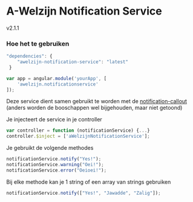# A-Welzijn Notification Service

v2.1.1

### Hoe het te gebruiken

```javascript
"dependencies": {
	"awelzijn-notification-service": "latest"
 }
```
```javascript
var app = angular.module('yourApp', [
	'awelzijn.notificationservice'
]);
```

Deze service dient samen gebruikt te worden met de [notification-callout](https://github.com/A-welzijn/notification-callout) (anders worden de booschappen wel bijgehouden, maar niet getoond)

Je injecteert de service in je controller
```javascript
var controller = function (notificationService) {...}
controller.$inject = ['aWelzijnNotificationService'];
```
Je gebruikt de volgende methodes
```javascript
notificationService.notify("Yes!");
notificationService.warning("Oei!");
notificationService.error("Oeioei!");
```
Bij elke methode kan je 1 string of een array van strings gebruiken
```javascript
notificationService.notify(["Yes!", "Jawadde", "Zalig"]);
```